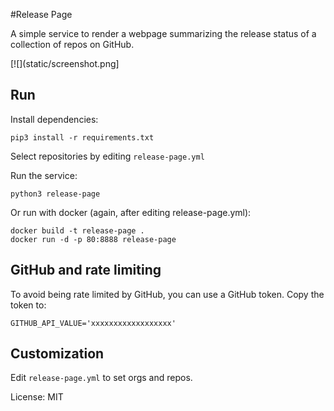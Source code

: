#Release Page

A simple service to render a webpage summarizing the release status of a
collection of repos on GitHub.

[![](static/screenshot.png]


## Run

Install dependencies:

    pip3 install -r requirements.txt

Select repositories by editing `release-page.yml`

Run the service:

    python3 release-page

Or run with docker (again, after editing release-page.yml):

    docker build -t release-page .
    docker run -d -p 80:8888 release-page


## GitHub and rate limiting

To avoid being rate limited by GitHub, you can use a GitHub token. Copy the
token to:

    GITHUB_API_VALUE='xxxxxxxxxxxxxxxxxx'

## Customization

Edit `release-page.yml` to set orgs and repos.


License: MIT
